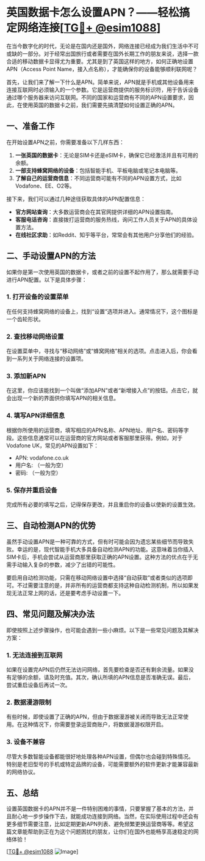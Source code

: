 # 英国数据卡怎么设置APN？——轻松搞定网络连接[[TG💪+ @esim1088](https://t.me/s/esim1088)]

在当今数字化的时代，无论是在国内还是国外，网络连接已经成为我们生活中不可或缺的一部分。对于经常出国旅行或者需要在国外长期工作的朋友来说，选择一款合适的移动数据卡显得尤为重要。尤其是到了英国这样的地方，如何正确地设置APN（Access Point Name，接入点名称），才能确保你的设备能够顺利联网呢？

首先，让我们来了解一下什么是APN。简单来说，APN就是手机或其他设备用来连接互联网时必须输入的一个参数。它是运营商提供的服务标识符，用于告诉设备通过哪个服务器来访问互联网。不同的国家和运营商有不同的APN设置要求，因此，在使用英国的数据卡之前，我们需要先搞清楚如何设置正确的APN。

## 一、准备工作

在开始设置APN之前，你需要准备以下几样东西：

1. **一张英国的数据卡**：无论是SIM卡还是eSIM卡，确保它已经激活并且有可用的余额。
2. **一部支持蜂窝网络的设备**：包括智能手机、平板电脑或笔记本电脑等。
3. **了解自己的运营商信息**：不同运营商可能有不同的APN设置方式，比如Vodafone、EE、O2等。

接下来，我们可以通过几种途径获取具体的APN配置信息：
- **官方网站查询**：大多数运营商会在其官网提供详细的APN设置指南。
- **客服电话咨询**：直接拨打运营商的服务热线，询问工作人员关于APN的具体设置方法。
- **在线社区求助**：如Reddit、知乎等平台，常常会有其他用户分享他们的经验。

## 二、手动设置APN的方法

如果你是第一次使用英国的数据卡，或者之前的设置不起作用了，那么就需要手动进行APN配置。以下是具体步骤：

### 1. 打开设备的设置菜单

在任何支持蜂窝网络的设备上，找到“设置”选项并进入。通常情况下，这个图标是一个齿轮形状。

### 2. 查找移动网络设置

在设置菜单中，寻找与“移动网络”或“蜂窝网络”相关的选项。点击进入后，你会看到一系列关于网络连接的设置项。

### 3. 添加新APN

在这里，你应该能找到一个叫做“添加APN”或者“新增接入点”的按钮。点击它，就会出现一个新的界面供你填写APN的相关信息。

### 4. 填写APN详细信息

根据你所使用的运营商，填写相应的APN名称、APN地址、用户名、密码等字段。这些信息通常可以在运营商的官方网站或者客服那里获得。例如，对于Vodafone UK，常见的APN设置如下：
- APN: vodafone.co.uk
- 用户名: （一般为空）
- 密码: （一般为空）

### 5. 保存并重启设备

完成所有必要的填写之后，记得保存更改，并且重启你的设备以使新的设置生效。

## 三、自动检测APN的优势

虽然手动设置APN是一种可靠的方式，但有时可能会因为遗忘某些细节而导致失败。幸运的是，现代智能手机大多具备自动检测APN的功能。这意味着当你插入SIM卡后，手机会尝试从运营商那里获取正确的APN设置。这种方法的优点在于无需手动输入复杂的参数，减少了出错的可能性。

要启用自动检测功能，只需在移动网络设置中选择“自动获取”或者类似的选项即可。不过需要注意的是，并非所有的运营商都支持这种自动检测机制，所以如果发现无法正常上网的话，还是要考虑手动设置一下。

## 四、常见问题及解决办法

即使按照上述步骤操作，也可能会遇到一些小麻烦。以下是一些常见问题及其解决方案：

### 1. 无法连接到互联网

如果在设置完APN后仍然无法访问网络，首先要检查是否还有剩余流量。如果没有足够的余额，请及时充值。其次，确认所填的APN信息是否准确无误。最后，尝试重启设备后再试一次。

### 2. 数据漫游限制

有些时候，即使设置了正确的APN，但由于数据漫游被关闭而导致无法正常使用。在这种情况下，你需要登录运营商账户，将数据漫游权限开启。

### 3. 设备不兼容

尽管大多数智能设备都能很好地处理各种APN设置，但偶尔也会碰到特殊情况。特别是老旧型号的手机或特定品牌的设备，可能需要额外的软件更新才能兼容最新的网络协议。

## 五、总结

设置英国数据卡的APN并不是一件特别困难的事情，只要掌握了基本的方法，并且耐心地一步步操作下去，就能成功连接到网络。当然，在实际使用过程中还会有更多细节需要注意，比如定期更新APN列表、避免频繁更换运营商等等。希望这篇文章能帮助到正在为这个问题困扰的朋友，让你们在国外也能畅享高速稳定的网络体验！

[[TG💪+ @esim1088](https://t.me/s/esim1088) ![Image](https://i.postimg.cc/4NQfJmqS/Snipaste-2025-05-13-00-14-12.png)]